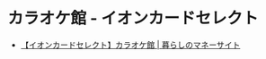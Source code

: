 # カラオケ館 - イオンカードセレクト

- [【イオンカードセレクト】カラオケ館 \| 暮らしのマネーサイト](http://area.aeon.co.jp/detail.html?id=16023&category=&page=1&prefecture=)
